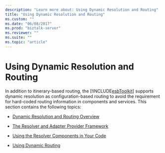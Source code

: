 ```yaml
---
description: "Learn more about: Using Dynamic Resolution and Routing"
title: "Using Dynamic Resolution and Routing"
ms.custom: ""
ms.date: "06/08/2017"
ms.prod: "biztalk-server"
ms.reviewer: ""
ms.suite: ""
ms.topic: "article"
---
```

# Using Dynamic Resolution and Routing
In addition to itinerary-based routing, the [!INCLUDE[esbToolkit](../includes/esbtoolkit-md.md)] supports dynamic resolution as configuration-based routing to avoid the requirement for hard-coded routing information in components and services. This section contains the following topics:  
  
-   [Dynamic Resolution and Routing Overview](../esb-toolkit/dynamic-resolution-and-routing-overview.md)  
  
-   [The Resolver and Adapter Provider Framework](../esb-toolkit/the-resolver-and-adapter-provider-framework.md)  
  
-   [Using the Resolver Components in Your Code](../esb-toolkit/using-the-resolver-components-in-your-code.md)  
  
-   [Using Dynamic Routing](../esb-toolkit/using-dynamic-routing.md)
